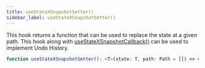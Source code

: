 ```yaml
---
title: useStateXSnapshotSetter()
sidebar_label: useStateXSnapshotSetter()
---
```


This hook returns a function that can be used to replace the state at a given path. This hook along with [useStateXSnapshotCallback()](useStateXSnapshotCallback) can be used to implement Undo History.

```javascript
function useStateXSnapshotSetter(): <T>(state: T, path: Path = []) => void
```
